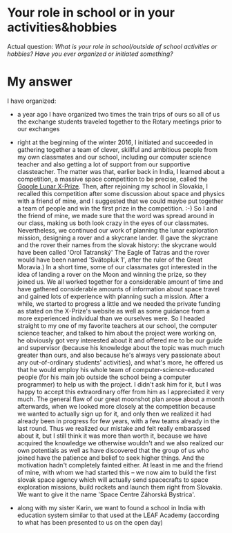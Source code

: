 # Your role in school or in your activities&hobbies

Actual question: _What is your role in school/outside of school activities or hobbies? Have you ever organized or initiated something?_


# My answer

I have organized:

* a year ago I have organized two times the train trips of ours so all of us the exchange students traveled together to the Rotary meetings prior to our exchanges
* right at the beginning of the winter 2016, I initiated and succeeded in gathering together a team of clever, skillful and ambitious people from my own classmates and our school, including our computer science teacher and also getting a lot of support from our supportive classteacher. The matter was that, earlier back in India, I learned about a competition, a massive space competition to be precise, called the [Google Lunar X-Prize](http://lunar.xprize.org/).
Then, after rejoining my school in Slovakia, I recalled this competition after some discussion about space and physics with a friend of mine, and I suggested that we could maybe put together a team of people and win the first prize in the competition. :-) So I and the friend of mine, we made sure that the word was spread around in our class, making us both look crazy in the eyes of our classmates. Nevertheless, we continued our work of planning the lunar exploration mission, designing a rover and a skycrane lander. (I gave the skycrane and the rover their names from the slovak history: the skycrane would have been called 'Orol Tatranský' The Eagle of Tatras and the rover would have been named 'Svätopluk 1', after the ruler of the Great Moravia.)
In a short time, some of our classmates got interested in the idea of landing a rover on the Moon and winning the prize, so they joined us. We all worked together for a considerable amount of time and have gathered considerable amounts of information about space travel and  gained lots of experience with planning such a mission. After a while, we started to progress a little and we needed the private funding as stated on the X-Prize's website as well as some guidance from a more experienced individual than we ourselves were.
So I headed straight to my one of my favorite teachers at our school, the computer science teacher, and talked to him about the project were working on, he obviously got very interested about it and offered me to be our guide and supervisor (because his knowledge about the topic was much much greater than ours, and also because he's always very passionate about any out-of-ordinary students' activities), and what's more, he offered us that he would employ his whole team of computer-science-educated people (for his main job outside the school being a computer programmer) to help us with the project. I didn't ask him for it, but I was happy to accept this extraordinary offer from him as I appreciated it very much.
The general flaw of our great moonshot plan arose about a month afterwards, when we looked more closely at the competition because we wanted to actually sign up for it, and only then we realized it had already been in progress for few years, with a few teams already in the last round. Thus we realized our mistake and felt really embarassed about it, but I still think it was more than worth it, because we have acquired the knowledge we otherwise wouldn't and we also realized our own potentials as well as have discovered that the group of us who joined have the patience and belief to seek higher things.
And the motivation hadn't completely fainted either. At least in me and the friend of mine, with whom we had started this – we now aim to build the first slovak space agency which will actually send spacecrafts to space exploration missions, build rockets and launch them right from Slovakia. We want to give it the name 'Space Centre Záhorská Bystrica'.

* along with my sister Karin, we want to found a school in India with education system similar to that used at the LEAF Academy (according to what has been presented to us on the open day)

